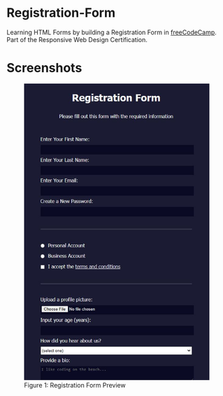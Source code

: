 # Registration-Form
Learning HTML Forms by building a Registration Form in <a href="https://www.freecodecamp.org/learn/2022/responsive-web-design/#learn-html-forms-by-building-a-registration-form">freeCodeCamp</a>.<br>
Part of the Responsive Web Design Certification.

# Screenshots
<figure>
  <img src="https://raw.githubusercontent.com/chanwaihan/Registration-Form/main/registration-form-preview.jpg" alt="Registration Form Preview" title="Registration Form">
  <figcaption>Figure 1: Registration Form Preview</figcaption>
</figure>
